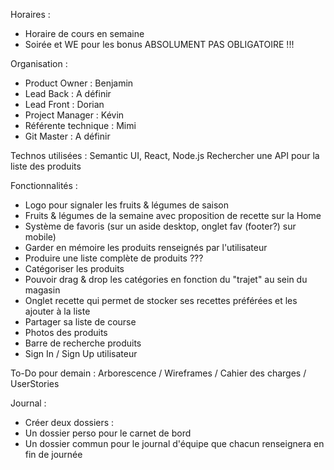 Horaires :
- Horaire de cours en semaine
- Soirée et WE pour les bonus ABSOLUMENT PAS OBLIGATOIRE !!!

Organisation :
- Product Owner : Benjamin
- Lead Back : A définir
- Lead Front : Dorian
- Project Manager : Kévin
- Référente technique : Mimi
- Git Master : A définir

Technos utilisées :
Semantic UI, React, Node.js
Rechercher une API pour la liste des produits

Fonctionnalités : 
- Logo pour signaler les fruits & légumes de saison
- Fruits & légumes de la semaine avec proposition de recette sur la Home
- Système de favoris (sur un aside desktop, onglet fav (footer?) sur mobile)
- Garder en mémoire les produits renseignés par l'utilisateur
- Produire une liste complète de produits ???
- Catégoriser les produits
- Pouvoir drag & drop les catégories en fonction du "trajet" au sein du magasin
- Onglet recette qui permet de stocker ses recettes préférées et les ajouter à la liste
- Partager sa liste de course
- Photos des produits
- Barre de recherche produits
- Sign In / Sign Up utilisateur

To-Do pour demain :
Arborescence / Wireframes / Cahier des charges / UserStories

Journal : 
- Créer deux dossiers :
- Un dossier perso pour le carnet de bord
- Un dossier commun pour le journal d'équipe que chacun renseignera en fin de journée